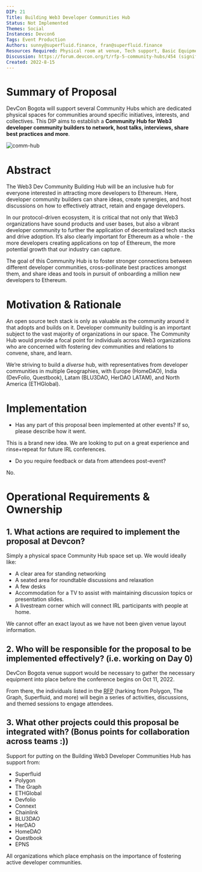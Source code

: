 ```yaml
---
DIP: 21
Title: Building Web3 Developer Communities Hub
Status: Not Implemented
Themes: Social
Instances: Devcon6
Tags: Event Production
Authors: sunny@superfluid.finance, fran@superfluid.finance
Resources Required: Physical room at venue, Tech support, Basic Equipment (Furniture, Power Outlets, TV, etc.)
Discussion: https://forum.devcon.org/t/rfp-5-community-hubs/454 (significant positive sentiment)
Created: 2022-8-15
---
```


# Summary of Proposal

DevCon Bogota will support several Community Hubs which are dedicated physical spaces for communities around specific initiatives, interests, and collectives. This DIP aims to establish a **Community Hub for Web3 developer community builders to network, host talks, interviews, share best practices and more**.

![comm-hub](https://devcon.org/_next/image/?url=%2F_next%2Fstatic%2Fmedia%2Fhub_03.558f0086.jpg&w=500&q=75)

# Abstract

The Web3 Dev Community Building Hub will be an inclusive hub for everyone interested in attracting more developers to Ethereum. Here, developer community builders can share ideas, create synergies, and host discussions on how to effectively attract, retain and engage developers.

In our protocol-driven ecosystem, it is critical that not only that Web3 organizations have sound products and user bases, but also a vibrant developer community to further the application of decentralized tech stacks and drive adoption. It’s also clearly important for Ethereum as a whole - the more developers creating applications on top of Ethereum, the more potential growth that our industry can capture.

The goal of this Community Hub is to foster stronger connections between different developer communities, cross-pollinate best practices amongst them, and share ideas and tools in pursuit of onboarding a million new developers to Ethereum.


# Motivation & Rationale

An open source tech stack is only as valuable as the community around it that adopts and builds on it. Developer community building is an important subject to the vast majority of organizations in our space. The Community Hub would provide a focal point for individuals across Web3 organizations who are concerned with fostering dev communities and relations to convene, share, and learn.

We’re striving to build a *diverse* hub, with representatives from developer communities in multiple Geographies, with Europe (HomeDAO), India (DevFolio, Questbook), Latam (BLU3DAO, HerDAO LATAM), and North America (ETHGlobal).

# Implementation
- Has any part of this proposal been implemented at other events? If so, please describe how it went.

This is a brand new idea. We are looking to put on a great experience and rinse+repeat for future IRL conferences.

- Do you require feedback or data from attendees post-event?

No.

# Operational Requirements & Ownership

## 1. What actions are required to implement the proposal at Devcon?

Simply a physical space Community Hub space set up. We would ideally like:
- A clear area for standing networking
- A seated area for roundtable discussions and relaxation
- A few desks
- Accommodation for a TV to assist with maintaining discussion topics or presentation slides.
- A livestream corner which will connect IRL participants with people at home.

We cannot offer an exact layout as we have not been given venue layout information.

## 2. Who will be responsible for the proposal to be implemented effectively? (i.e. working on Day 0)

DevCon Bogota venue support would be necessary to gather the necessary equipment into place before the conference begins on Oct 11, 2022. 

From there, the individuals listed in the [RFP](https://forum.devcon.org/t/building-web3-developer-communities-hub-proposal/849) (harking from Polygon, The Graph, Superfluid, and more) will begin a series of activities, discussions, and themed sessions to engage attendees.

## 3. What other projects could this proposal be integrated with? (Bonus points for collaboration across teams :))

Support for putting on the Building Web3 Developer Communities Hub has support from:
- Superfluid
- Polygon
- The Graph
- ETHGlobal
- Devfolio
- Connext
- Chainlink
- BLU3DAO
- HerDAO
- HomeDAO
- Questbook
- EPNS

All organizations which place emphasis on the importance of fostering active developer communities.
